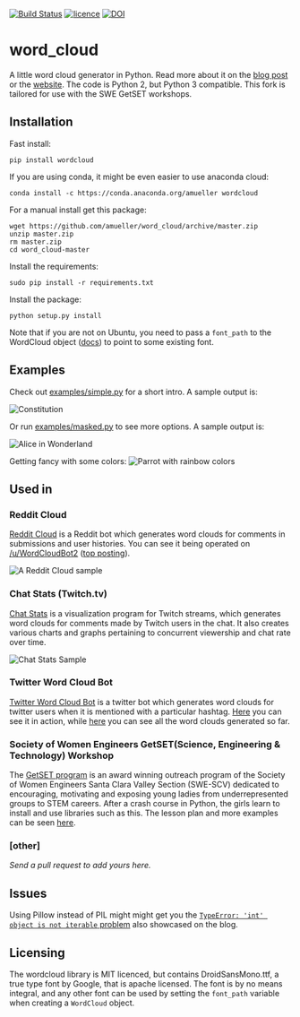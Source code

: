 [![Build Status](https://travis-ci.org/amueller/word_cloud.png)](https://travis-ci.org/amueller/word_cloud)
[![licence](http://img.shields.io/badge/licence-MIT-blue.svg?style=flat)](https://github.com/amueller/word_cloud/blob/master/LICENSE)
[![DOI](https://zenodo.org/badge/21369/amueller/word_cloud.svg)](https://zenodo.org/badge/latestdoi/21369/amueller/word_cloud)



word_cloud
==========

A little word cloud generator in Python. Read more about it on the [blog
post][blog-post] or the [website][website].
The code is Python 2, but Python 3 compatible.
This fork is tailored for use with the SWE GetSET workshops.


## Installation

Fast install:

    pip install wordcloud

If you are using conda, it might be even easier to use anaconda cloud:

    conda install -c https://conda.anaconda.org/amueller wordcloud

For a manual install get this package:
    
    wget https://github.com/amueller/word_cloud/archive/master.zip
    unzip master.zip
    rm master.zip
    cd word_cloud-master

Install the requirements:

    sudo pip install -r requirements.txt

Install the package:

    python setup.py install

Note that if you are not on Ubuntu, you need to pass a ``font_path`` to the WordCloud object ([docs](http://amueller.github.io/word_cloud/generated/wordcloud.WordCloud.html#wordcloud.WordCloud)) to point to
some existing font.


## Examples

Check out [examples/simple.py][simple] for a short intro. A sample output is:

![Constitution](examples/constitution.png)

Or run [examples/masked.py][masked] to see more options. A sample output is:

![Alice in Wonderland](examples/alice.png)

Getting fancy with some colors:
![Parrot with rainbow colors](examples/parrot.png)

## Used in

### Reddit Cloud

[Reddit Cloud][reddit-cloud] is a Reddit bot which generates word clouds for
comments in submissions and user histories. You can see it being operated on
[/u/WordCloudBot2][wc2] ([top posting][wc2top]).

![A Reddit Cloud sample](http://i.imgur.com/tcbZnKW.png)

### Chat Stats (Twitch.tv)

[Chat Stats][chat-stats] is a visualization program for Twitch streams,
which generates word clouds for comments made by Twitch users in the chat.
It also creates various charts and graphs pertaining to concurrent viewership
and chat rate over time.

![Chat Stats Sample](http://i.imgur.com/xBczk0x.png)

### Twitter Word Cloud Bot

[Twitter Word Cloud Bot][twitter-word-cloud-bot] is a twitter bot which generates
word clouds for twitter users when it is mentioned with a particular hashtag.
[Here][twitter-wordnuvola] you can see it in action, while [here][imgur-wordnuvola]
you can see all the word clouds generated so far.

### Society of Women Engineers GetSET(Science, Engineering & Technology) Workshop

The [GetSET program](http://www.getset.org/) is an award winning outreach program of the Society of Women Engineers Santa Clara Valley Section (SWE-SCV) dedicated to encouraging, motivating and exposing young ladies from underrepresented groups to STEM careers.  After a crash course in Python, the girls learn to install and use libraries such as this.  The lesson plan and more examples can be seen [here](). 

### [other]

*Send a pull request to add yours here.*

## Issues

Using Pillow instead of PIL might might get you the [`TypeError: 'int' object is
not iterable` problem][intprob] also showcased on the blog.

[blog-post]: http://peekaboo-vision.blogspot.de/2012/11/a-wordcloud-in-python.html
[website]: http://amueller.github.io/word_cloud/
[simple]: examples/simple.py
[masked]: examples/masked.py
[reddit-cloud]: https://github.com/amueller/reddit-cloud
[wc2]: http://www.reddit.com/user/WordCloudBot2
[wc2top]: http://www.reddit.com/user/WordCloudBot2/?sort=top
[chat-stats]: https://github.com/popcorncolonel/Chat_stats
[twitter-word-cloud-bot]: https://github.com/defacto133/twitter-wordcloud-bot
[twitter-wordnuvola]: https://twitter.com/wordnuvola
[imgur-wordnuvola]: http://defacto133.imgur.com/all/
[intprob]: http://peekaboo-vision.blogspot.de/2012/11/a-wordcloud-in-python.html#bc_0_28B


## Licensing
The wordcloud library is MIT licenced, but contains DroidSansMono.ttf, a true type font by Google, that is apache licensed.
The font is by no means integral, and any other font can be used by setting the ``font_path`` variable when creating a ``WordCloud`` object.
